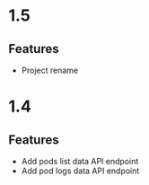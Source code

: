 # 1.5
## Features
- Project rename


# 1.4
## Features
- Add pods list data API endpoint
- Add pod logs data API endpoint
